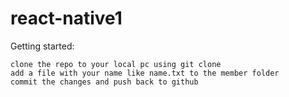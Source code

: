 # react-native1

Getting started:

    clone the repo to your local pc using git clone
    add a file with your name like name.txt to the member folder
    commit the changes and push back to github
